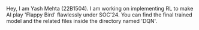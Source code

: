 Hey, I am Yash Mehta (22B1504). I am working on implementing RL to make AI play 'Flappy Bird' flawlessly under SOC'24. You can find the final trained model and the related files inside the directory named 'DQN'. 
